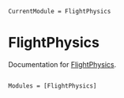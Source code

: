 ```@meta
CurrentModule = FlightPhysics
```

# FlightPhysics

Documentation for [FlightPhysics](https://github.com/CFBaptista/FlightPhysics.jl).

```@index
```

```@autodocs
Modules = [FlightPhysics]
```
